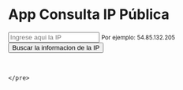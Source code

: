 <h1> App Consulta IP Pública</h1>
<main class="container">
  <form id="form">
    <label>
      <input required id="input" type="text" placeholder="Ingrese aqui la IP">
      <small>Por ejemplo: 54.85.132.205</small>
    </label>
    <button type="submit" id="submit">
        Buscar la informacion de la IP
    </button>
  </form>

  <div>
    <pre id="results">

    </pre>
  </div>

<script src="main.js"></script>
</main>